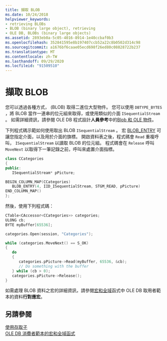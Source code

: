 ```yaml
---
title: 擷取 BLOB
ms.date: 10/24/2018
helpviewer_keywords:
- retrieving BLOBs
- BLOB (binary large object), retrieving
- OLE DB, BLOBs (binary large objects)
ms.assetid: 2893eb0a-5c05-4016-8914-1e40ccbaf0b3
ms.openlocfilehash: 352841595e8b197407ccb52a22c8b0502d314c98
ms.sourcegitcommit: a1676bf6caae05ecd698f26ed80c08828722b237
ms.translationtype: MT
ms.contentlocale: zh-TW
ms.lasthandoff: 09/29/2020
ms.locfileid: "91509510"
---
```

# <a name="retrieving-a-blob"></a>擷取 BLOB

您可以透過各種方式， (BLOB) 取得二進位大型物件。 您可以使用 `DBTYPE_BYTES` ，將 BLOB 當作一連串的位元組來取得，或使用類似的介面 `ISequentialStream` 。 如需詳細資訊，請參閱 OLE DB 程式設計**人員參考**中的[Blob 和 OLE 物件](/previous-versions/windows/desktop/ms711511(v=vs.85))。

下列程式碼示範如何使用取出 BLOB `ISequentialStream` 。 宏 [BLOB_ENTRY](./macros-and-global-functions-for-ole-db-consumer-templates.md#blob_entry) 可讓您指定介面，以及用於介面的旗標。 開啟資料表之後，程式碼會 `Read` 重複呼叫， `ISequentialStream` 以讀取 BLOB 的位元組。 程式碼會在 `Release` 呼叫 `MoveNext` 以取得下一筆記錄之前，呼叫來處置介面指標。

```cpp
class CCategories
{
public:
   ISequentialStream* pPicture;

BEGIN_COLUMN_MAP(CCategories)
   BLOB_ENTRY(4, IID_ISequentialStream, STGM_READ, pPicture)
END_COLUMN_MAP()
};
```

然後，使用下列程式碼：

```cpp
CTable<CAccessor<CCategories>> categories;
ULONG cb;
BYTE myBuffer[65536];

categories.Open(session, "Categories");

while (categories.MoveNext() == S_OK)
{
   do
   {
      categories.pPicture->Read(myBuffer, 65536, &cb);
      // Do something with the buffer
   } while (cb > 0);
   categories.pPicture->Release();
}
```

如需處理 BLOB 資料之宏的詳細資訊，請參閱[宏和全域](../../data/oledb/macros-and-global-functions-for-ole-db-consumer-templates.md)函式中 OLE DB 取用者範本的資料**行對應宏**。

## <a name="see-also"></a>另請參閱

[使用存取子](../../data/oledb/using-accessors.md)<br/>
[OLE DB 消費者範本的宏和全域函式](../../data/oledb/macros-and-global-functions-for-ole-db-consumer-templates.md)<br/>
